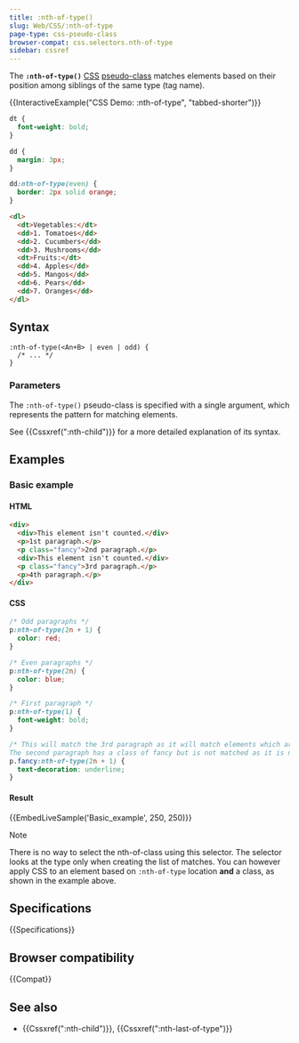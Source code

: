 ```yaml
---
title: :nth-of-type()
slug: Web/CSS/:nth-of-type
page-type: css-pseudo-class
browser-compat: css.selectors.nth-of-type
sidebar: cssref
---
```


The **`:nth-of-type()`** [CSS](/en-US/docs/Web/CSS) [pseudo-class](/en-US/docs/Web/CSS/Reference/Selectors/Pseudo-classes) matches elements based on their position among siblings of the same type (tag name).

{{InteractiveExample("CSS Demo: :nth-of-type", "tabbed-shorter")}}

```css interactive-example
dt {
  font-weight: bold;
}

dd {
  margin: 3px;
}

dd:nth-of-type(even) {
  border: 2px solid orange;
}
```

```html interactive-example
<dl>
  <dt>Vegetables:</dt>
  <dd>1. Tomatoes</dd>
  <dd>2. Cucumbers</dd>
  <dd>3. Mushrooms</dd>
  <dt>Fruits:</dt>
  <dd>4. Apples</dd>
  <dd>5. Mangos</dd>
  <dd>6. Pears</dd>
  <dd>7. Oranges</dd>
</dl>
```

## Syntax

```css-nolint
:nth-of-type(<An+B> | even | odd) {
  /* ... */
}
```

### Parameters

The `:nth-of-type()` pseudo-class is specified with a single argument, which represents the pattern for matching elements.

See {{Cssxref(":nth-child")}} for a more detailed explanation of its syntax.

## Examples

### Basic example

#### HTML

```html
<div>
  <div>This element isn't counted.</div>
  <p>1st paragraph.</p>
  <p class="fancy">2nd paragraph.</p>
  <div>This element isn't counted.</div>
  <p class="fancy">3rd paragraph.</p>
  <p>4th paragraph.</p>
</div>
```

#### CSS

```css
/* Odd paragraphs */
p:nth-of-type(2n + 1) {
  color: red;
}

/* Even paragraphs */
p:nth-of-type(2n) {
  color: blue;
}

/* First paragraph */
p:nth-of-type(1) {
  font-weight: bold;
}

/* This will match the 3rd paragraph as it will match elements which are 2n+1 AND have a class of fancy.
The second paragraph has a class of fancy but is not matched as it is not :nth-of-type(2n+1) */
p.fancy:nth-of-type(2n + 1) {
  text-decoration: underline;
}
```

#### Result

{{EmbedLiveSample('Basic_example', 250, 250)}}

> [!NOTE]
> There is no way to select the nth-of-class using this selector. The selector looks at the type only when creating the list of matches. You can however apply CSS to an element based on `:nth-of-type` location **and** a class, as shown in the example above.

## Specifications

{{Specifications}}

## Browser compatibility

{{Compat}}

## See also

- {{Cssxref(":nth-child")}}, {{Cssxref(":nth-last-of-type")}}

